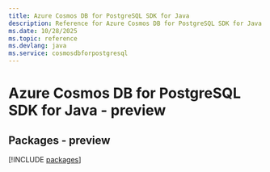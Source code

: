 ```yaml
---
title: Azure Cosmos DB for PostgreSQL SDK for Java
description: Reference for Azure Cosmos DB for PostgreSQL SDK for Java
ms.date: 10/28/2025
ms.topic: reference
ms.devlang: java
ms.service: cosmosdbforpostgresql
---
```

# Azure Cosmos DB for PostgreSQL SDK for Java - preview
## Packages - preview
[!INCLUDE [packages](cosmos-db-for-postgresql-index.md)]